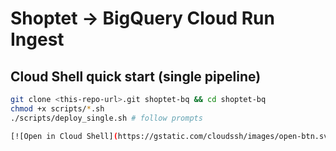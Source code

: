 # Shoptet → BigQuery Cloud Run Ingest


## Cloud Shell quick start (single pipeline)
```bash
git clone <this-repo-url>.git shoptet-bq && cd shoptet-bq
chmod +x scripts/*.sh
./scripts/deploy_single.sh # follow prompts

[![Open in Cloud Shell](https://gstatic.com/cloudssh/images/open-btn.svg)](https://shell.cloud.google.com/cloudshell/open?git_repo=https://github.com/toolsproficiogit/shoptet-bq-ingest)